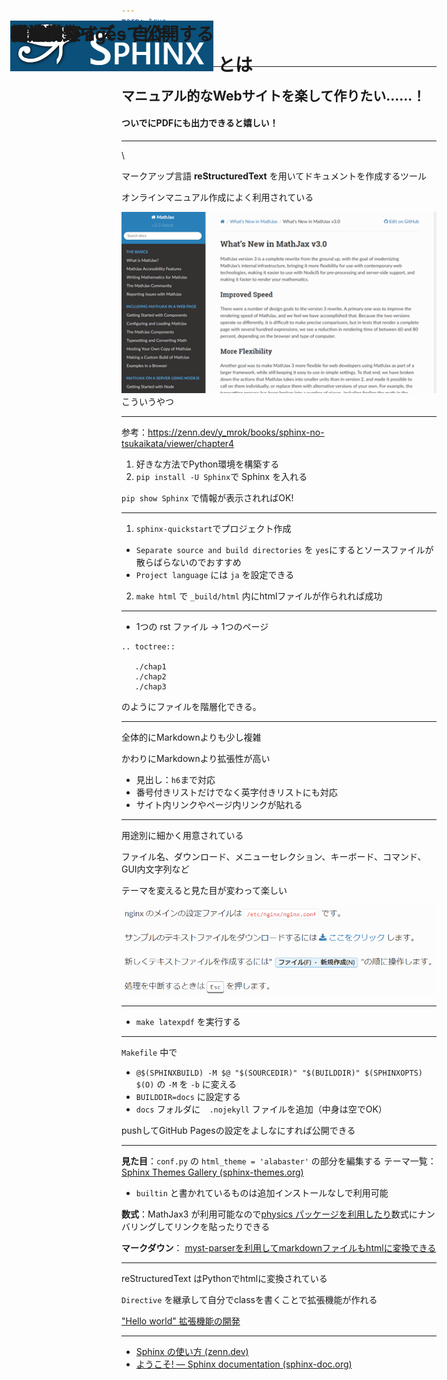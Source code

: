 ```yaml
---
marp: true
theme: default
class: invert
---
```

<style>
section {
  background:linear-gradient(to right, #2c4560, #23453b);
}
h1{
    position: absolute;
    left: 50px; top: 50px;
}
</style>

# Sphinx 入門

---

## マニュアル的なWebサイトを楽して作りたい......！

#### ついでにPDFにも出力できると嬉しい！

---



# [![Sphinx](./image.png)](https://www.sphinx-doc.org/ja/master/index.html) とは
\\

マークアップ言語 **reStructuredText** を用いてドキュメントを作成するツール

オンラインマニュアル作成によく利用されている

![mathjax](./image-1.png)
こういうやつ

---

# 環境構築

参考：https://zenn.dev/y_mrok/books/sphinx-no-tsukaikata/viewer/chapter4

1. 好きな方法でPython環境を構築する
2. `pip install -U Sphinx`で Sphinx を入れる

`pip show Sphinx` で情報が表示されればOK!

---

# まず動かす

1. `sphinx-quickstart`でプロジェクト作成
  - $\texttt{Separate source and build directories}$ を $\texttt{yes}$にするとソースファイルが散らばらないのでおすすめ
  - $\texttt{Project language}$ には $\texttt{ja}$ を設定できる

2. `make html` で $\texttt{\_build/html}$ 内にhtmlファイルが作られれば成功

---

# 構成

- 1つの rst ファイル → 1つのページ

```
.. toctree::

   ./chap1
   ./chap2
   ./chap3
```
のようにファイルを階層化できる。

---

# 記法

全体的にMarkdownよりも少し複雑

かわりにMarkdownより拡張性が高い

- 見出し：`h6`まで対応
- 番号付きリストだけでなく英字付きリストにも対応
- サイト内リンクやページ内リンクが貼れる


<!-- ---

# 記法

- **見出し** `#####` などをたくさん並べる
- **リスト** 先頭に `-`
- **番号付きリスト** 先頭に `#.`
- **画像** `.. image:: ファイル名`
- **リンク** `` `ここをクリック <https://sphinx-users.jp/index.html>` ``
  - URL をそのまま書いてもリンクが貼られる
- **サイト内リンク** ``:doc:`rstファイル名` ``
- **ページ内リンク**
  - ラベル： 見出しの直前に``.. _ラベル名: ``
  - ラベルへのリンク： ``:ref:`ラベル名` `` -->

---

# ロール
用途別に細かく用意されている

ファイル名、ダウンロード、メニューセレクション、キーボード、コマンド、GUI内文字列など

<!-- - **コマンド** ``:command:`ls` ``
- **メニューセレクション** ``:menuselection:`ファイル(F)  新規作成(N)  ``

- **キーボード** ``:kbd:`Esc` ``
- **GUI表示名** ``:guilabel:`OK` ``
- **ファイル名** ``:file:`/etc/nginx/nginx.conf` ``
- **ダウンロード** ``download:`ここをクリック <./sample.txt>` `` -->

テーマを変えると見た目が変わって楽しい

![alt text](image-2.png)

---

# PDF出力

- `make latexpdf` を実行する

---

# GitHub Pagesで公開する

`Makefile` 中で
- `@$(SPHINXBUILD) -M $@ "$(SOURCEDIR)" "$(BUILDDIR)" $(SPHINXOPTS) $(O)` の `-M` を `-b` に変える
- `BUILDDIR=docs` に設定する
- `docs` フォルダに　`.nojekyll` ファイルを追加（中身は空でOK）

pushしてGitHub Pagesの設定をよしなにすれば公開できる

---

# カスタマイズ

**見た目**：`conf.py` の `html_theme = 'alabaster'` の部分を編集する
テーマ一覧：[Sphinx Themes Gallery (sphinx-themes.org)](https://sphinx-themes.org/)
- `builtin` と書かれているものは追加インストールなしで利用可能

**数式**：MathJax3 が利用可能なので[physics パッケージを利用したり](https://zenn.dev/shotakaha/articles/9c5630ccc8089654f04c)数式にナンバリングしてリンクを貼ったりできる

**マークダウン**： [myst-parserを利用してmarkdownファイルもhtmlに変換できる](https://zenn.dev/y_mrok/books/sphinx-no-tsukaikata/viewer/chapter26)

<!-- ---

# Tips

- 見出しの文字数に対して見出しを囲う記号の文字数が少ないと警告される
- `:numbered:`の指定はtoctreeの一番上にひとつあれば十分 -->

---

# カスタマイズ - 自作

reStructuredText はPythonでhtmlに変換されている

`Directive` を継承して自分でclassを書くことで拡張機能が作れる

["Hello world" 拡張機能の開発](https://www.sphinx-doc.org/ja/master/development/tutorials/helloworld.html)

---

# 参考

- [Sphinx の使い方 (zenn.dev)](https://zenn.dev/y_mrok/books/sphinx-no-tsukaikata)
- [ようこそ! — Sphinx documentation (sphinx-doc.org)](https://www.sphinx-doc.org/ja/master/index.html)
